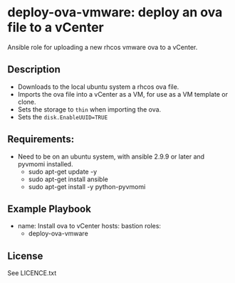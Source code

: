 deploy-ova-vmware: deploy an ova file to a vCenter
=========

Ansible role for uploading a new rhcos vmware ova to a vCenter.

Description
-----------
 - Downloads to the local ubuntu system a rhcos ova file.
 - Imports the ova file into a vCenter as a VM, for use as a VM template or clone.
 - Sets the storage to `thin` when importing the ova.
 - Sets the `disk.EnableUUID=TRUE`

Requirements:
------------
 - Need to be on an ubuntu system, with ansible 2.9.9 or later and pyvmomi installed.
   - sudo apt-get update -y
   - sudo apt-get install ansible
   - sudo apt-get install -y python-pyvmomi

Example Playbook
----------------

   - name: Install ova to vCenter
     hosts: bastion
     roles:
     - deploy-ova-vmware

License
-------

See LICENCE.txt
